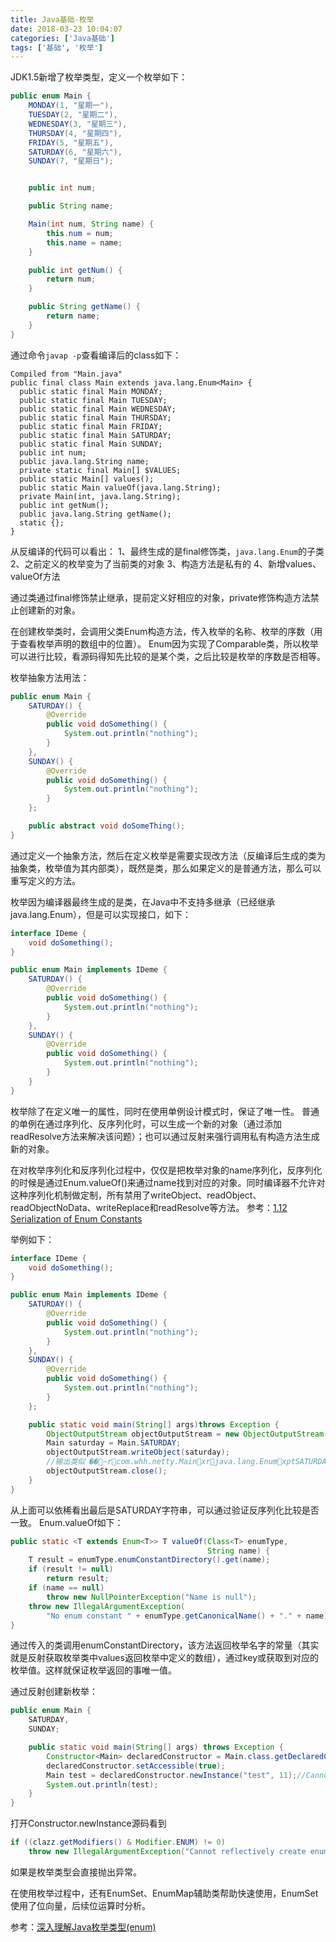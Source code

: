 ```yaml
---
title: Java基础-枚举
date: 2018-03-23 10:04:07
categories: ['Java基础']
tags: ['基础', '枚举']
---
```


JDK1.5新增了枚举类型，定义一个枚举如下：
```java
public enum Main {
    MONDAY(1, "星期一"),
    TUESDAY(2, "星期二"),
    WEDNESDAY(3, "星期三"),
    THURSDAY(4, "星期四"),
    FRIDAY(5, "星期五"),
    SATURDAY(6, "星期六"),
    SUNDAY(7, "星期日");


    public int num;

    public String name;

    Main(int num, String name) {
        this.num = num;
        this.name = name;
    }

    public int getNum() {
        return num;
    }

    public String getName() {
        return name;
    }
}
```
<!-- more -->
通过命令`javap -p`查看编译后的class如下：
```javap
Compiled from "Main.java"
public final class Main extends java.lang.Enum<Main> {
  public static final Main MONDAY;
  public static final Main TUESDAY;
  public static final Main WEDNESDAY;
  public static final Main THURSDAY;
  public static final Main FRIDAY;
  public static final Main SATURDAY;
  public static final Main SUNDAY;
  public int num;
  public java.lang.String name;
  private static final Main[] $VALUES;
  public static Main[] values();
  public static Main valueOf(java.lang.String);
  private Main(int, java.lang.String);
  public int getNum();
  public java.lang.String getName();
  static {};
}
```
从反编译的代码可以看出：
1、最终生成的是final修饰类，`java.lang.Enum`的子类
2、之前定义的枚举变为了当前类的对象
3、构造方法是私有的
4、新增values、valueOf方法

通过类通过final修饰禁止继承，提前定义好相应的对象，private修饰构造方法禁止创建新的对象。

在创建枚举类时，会调用父类Enum构造方法，传入枚举的名称、枚举的序数（用于查看枚举声明的数组中的位置）。
Enum因为实现了Comparable类，所以枚举可以进行比较，看源码得知先比较的是某个类，之后比较是枚举的序数是否相等。

枚举抽象方法用法：
```java
public enum Main {
    SATURDAY() {
        @Override
        public void doSomething() {
            System.out.println("nothing");
        }
    },
    SUNDAY() {
        @Override
        public void doSomething() {
            System.out.println("nothing");
        }
    };

    public abstract void doSomeThing();
}
```
通过定义一个抽象方法，然后在定义枚举是需要实现改方法（反编译后生成的类为抽象类，枚举值为其内部类），既然是类，那么如果定义的是普通方法，那么可以重写定义的方法。

枚举因为编译器最终生成的是类，在Java中不支持多继承（已经继承java.lang.Enum），但是可以实现接口，如下：
```java
interface IDeme {
    void doSomething();
}

public enum Main implements IDeme {
    SATURDAY() {
        @Override
        public void doSomething() {
            System.out.println("nothing");
        }
    },
    SUNDAY() {
        @Override
        public void doSomething() {
            System.out.println("nothing");
        }
    }
}
```

枚举除了在定义唯一的属性，同时在使用单例设计模式时，保证了唯一性。
普通的单例在通过序列化、反序列化时，可以生成一个新的对象（通过添加readResolve方法来解决该问题）；也可以通过反射来强行调用私有构造方法生成新的对象。

在对枚举序列化和反序列化过程中，仅仅是把枚举对象的name序列化，反序列化的时候是通过Enum.valueOf()来通过name找到对应的对象。同时编译器不允许对这种序列化机制做定制，所有禁用了writeObject、readObject、readObjectNoData、writeReplace和readResolve等方法。
参考：[1.12 Serialization of Enum Constants](https://docs.oracle.com/javase/7/docs/platform/serialization/spec/serial-arch.html)

举例如下：
```java
interface IDeme {
    void doSomething();
}

public enum Main implements IDeme {
    SATURDAY() {
        @Override
        public void doSomething() {
            System.out.println("nothing");
        }
    },
    SUNDAY() {
        @Override
        public void doSomething() {
            System.out.println("nothing");
        }
    };

    public static void main(String[] args)throws Exception {
        ObjectOutputStream objectOutputStream = new ObjectOutputStream(System.out);
        Main saturday = Main.SATURDAY;
        objectOutputStream.writeObject(saturday);
        //输出类似 �� ~r com.whh.netty.Main          xr java.lang.Enum          xptSATURDAY
        objectOutputStream.close();
    }
}
```
从上面可以依稀看出最后是SATURDAY字符串，可以通过验证反序列化比较是否一致。
Enum.valueOf如下：
```java
public static <T extends Enum<T>> T valueOf(Class<T> enumType,
                                            String name) {
    T result = enumType.enumConstantDirectory().get(name);
    if (result != null)
        return result;
    if (name == null)
        throw new NullPointerException("Name is null");
    throw new IllegalArgumentException(
        "No enum constant " + enumType.getCanonicalName() + "." + name);
}
```
通过传入的类调用enumConstantDirectory，该方法返回枚举名字的常量（其实就是反射获取枚举类中values返回枚举中定义的数组），通过key或获取到对应的枚举值。这样就保证枚举返回的事唯一值。

通过反射创建新枚举：
```java
public enum Main {
    SATURDAY,
    SUNDAY;

    public static void main(String[] args) throws Exception {
        Constructor<Main> declaredConstructor = Main.class.getDeclaredConstructor(String.class, int.class);
        declaredConstructor.setAccessible(true);
        Main test = declaredConstructor.newInstance("test", 11);//Cannot reflectively create enum objects
        System.out.println(test);
    }
}
```
打开Constructor.newInstance源码看到
```java
if ((clazz.getModifiers() & Modifier.ENUM) != 0)
    throw new IllegalArgumentException("Cannot reflectively create enum objects");
```
如果是枚举类型会直接抛出异常。

在使用枚举过程中，还有EnumSet、EnumMap辅助类帮助快速使用，EnumSet使用了位向量，后续位运算时分析。

参考：[深入理解Java枚举类型(enum)](https://blog.csdn.net/javazejian/article/details/71333103)

